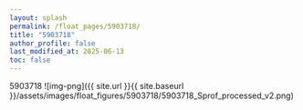 ```yaml
---
layout: splash
permalink: /float_pages/5903718/
title: "5903718"
author_profile: false
last_modified_at: 2025-06-13
toc: false
---
```

 
5903718
![img-png]({{ site.url }}{{ site.baseurl }}/assets/images/float_figures/5903718/5903718_Sprof_processed_v2.png)